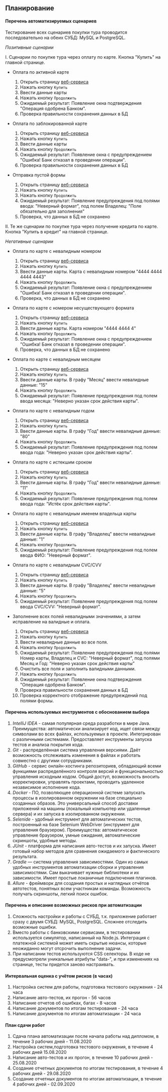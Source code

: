 ## Планирование
#### Перечень автоматизируемых сценариев
Тестирование всех сценариев покупки тура проводится последовательно на обеих СУБД: MySQL и PostgreSQL.


*Позитивные сценарии*

I. Сценарии по покупке тура через оплату по карте. Кнопка "Купить" на главной странице.

* Оплата по активной карте
  1. Открыть страницу [веб-сервиса](http://localhost:8080/)
  1. Нажать кнопку `Купить`
  1. Ввести данные карты
  1. Нажать кнопку `Продолжить`
  1. Ожидаемый результат: Появление окна подтверждения "Операция одобрена Банком".
  1. Проверка правильности сохранения данных в БД
 
* Оплата по заблокированной карте
  1. Открыть страницу [веб-сервиса](http://localhost:8080/)
  1. Нажать кнопку `Купить`
  1. Ввести данные карты
  1. Нажать кнопку `Продолжить`
  1. Ожидаемый результат: Появление окна с предупреждением "Ошибка! Банк отказал в проведении операции".
  1. Проверка правильности сохранения данных в БД

* Отправка пустой формы
  1. Открыть страницу [веб-сервиса](http://localhost:8080/)
  1. Нажать кнопку `Купить`
  1. Нажать кнопку `Продолжить`
  1. Ожидаемый результат: Появление предупреждения под полями ввода: "Неверный формат", под полем Владелец: "Поле обязательно для заполнения"
  1. Проверка, что данных в БД не сохранено
 
 II. Те же сценарии по покупке тура через получение кредита по карте. Кнопка "Купить в кредит" на главной странице.

   *Негативные сценарии*
* Оплата по карте с невалидным номером
  1. Открыть страницу [веб-сервиса](http://localhost:8080/)
  1. Нажать кнопку `Купить`
  1. Ввести данные карты. Карта с невалидным номером "4444 4444 4444 4443"
  1. Нажать кнопку `Продолжить`
  1. Ожидаемый результат: Появление окна с предупреждением "Ошибка! Банк отказал в проведении операции".
  1. Проверка, что данных в БД не сохранено

* Оплата по карте с номером несуществующего формата
  1. Открыть страницу [веб-сервиса](http://localhost:8080/)
  1. Нажать кнопку `Купить`
  1. Ввести данные карты. Карта номером "4444 4444 4"
  1. Нажать кнопку `Продолжить`
  1. Ожидаемый результат: Появление окна с предупреждением "Ошибка! Банк отказал в проведении операции".
  1. Проверка, что данных в БД не сохранено

* Оплата по карте с невалидным месяцем
  1. Открыть страницу [веб-сервиса](http://localhost:8080/)
  1. Нажать кнопку `Купить`
  1. Ввести данные карты. В графу "Месяц" ввести невалидные данные: "15"
  1. Нажать кнопку `Продолжить`
  1. Ожидаемый результат: Появление предупреждения под полем ввода месяца: "Неверно указан срок действия карты".
 
* Оплата по карте с невалидным годом
  1. Открыть страницу [веб-сервиса](http://localhost:8080/)
  1. Нажать кнопку `Купить`
  1. Ввести данные карты. В графу "Год" ввести невалидные данные: "80"
  1. Нажать кнопку `Продолжить`
  1. Ожидаемый результат: Появление предупреждения под полем ввода года: "Неверно указан срок действия карты".
  
* Оплата по карте с истекшим сроком
  1. Открыть страницу [веб-сервиса](http://localhost:8080/)
  1. Нажать кнопку `Купить`
  1. Ввести данные карты. В графу "Год" ввести невалидные данные: "11"
  1. Нажать кнопку `Продолжить`
  1. Ожидаемый результат: Появление предупреждения под полем ввода года: "Истёк срок действия карты".
    
* Оплата по карте с невалидным именем владельца карты
  1. Открыть страницу [веб-сервиса](http://localhost:8080/)
  1. Нажать кнопку `Купить`
  1. Ввести данные карты. В графу "Владелец" ввести невалидные данные: "1"
  1. Нажать кнопку `Продолжить`
  1. Ожидаемый результат: Появление предупреждения под полем ввода ФИО: "Неверный формат".
  
* Оплата по карте с невалидным CVC/CVV
  1. Открыть страницу [веб-сервиса](http://localhost:8080/)
  1. Нажать кнопку `Купить`
  1. Ввести данные карты. В графу "Владелец" ввести невалидные данные: "5"
  1. Нажать кнопку `Продолжить`
  1. Ожидаемый результат: Появление предупреждения под полем ввода CVC/CVV: "Неверный формат".

* Заполнение всех полей невалидными значениями, а затем исправление на валидные и оплата.
  1. Открыть страницу [веб-сервиса](http://localhost:8080/)
  1. Нажать кнопку `Купить`
  1. Ввести невалидные данные во все поля.
  1. Нажать кнопку `Продолжить`
  1. Ожидаемый результат: Появление предупреждения под полями Номер карты, Владелец и CVC: "Неверный формат", под полями Месяц и Год: "Неверно указан срок действия карты"
  1. Очистить все поля и заполнить валидными данными.
  1. Нажать кнопку `Продолжить`
  1. Ожидаемый результат: Появление окна подтверждения "Операция одобрена Банком".
  1. Проверка правильности сохранения данных в БД
  1. Проверка корректного отображение предупреждений под полями формы.

#### Перечень используемых инструментов с обоснованием выбора
1. *IntelliJ IDEA* - самая популярная среда разработки в мире Java. Преимущества: автоматически анализирует код, ищет связи между символами во всех файлах, используемых в проекте. Интегрирован с различными системами. Предоставляет инструменты запуска тестов и анализа покрытия кода.   
1. *Git* - распределённая система управления версиями. Даёт возможность отслеживать изменения в файлах и работать совместно с другими сотрудниками.
1. *GitHub* - сервис онлайн-хостинга репозиториев, обладающий всеми функциями распределённого контроля версий и функциональностью управления исходным кодом. Общий доступ, возможность вносить корректировки, управлять проектами, проводить удаленное независимое исполнение кода.
1. *Docker* - ПО, позволяющее операционной системе запускать процессы в изолированном окружении на базе специально созданных образов. Это универсальный способ доставки приложений на машины (локальный компьютер или удаленные сервера) и их запуска в изолированном окружении.
1. *Selenide* - удобный инструмент для автоматических тестов, построенный на базе Selenium WebDriver (инструмент для управления браузером). Преимущества: автоматическое управление браузером, умные ожидания, автоматические скриншоты, удобные методы.
1. *JUnit* - платформа для написания авто-тестов и их запуска. Имеет готовый набор методов для сравнения ожидаемого и фактического результата.
1. *Gradle* — система управления зависимостями. Один из самых удобных инструментов автоматизации сборки и управления зависимостями. Сам выкачивает нужные библиотеки и их зависимости. Имеет простые локаничные подключения плагинов.
1. *Allure* - фреймворк для создания простых и наглядных отчётов автотестов, понятных всем участникам команды. Возможность получать скриншоты, легкий поиск ошибок.

#### Перечень и описание возможных рисков при автоматизации
1. Сложность настройки и работы с СУБД, т.к. приложение работает сразу с двумя СУБД: MySQL, PostgreSQL. Сложнее отследить возможные ошибки.
1. Вместо работы с банковскими сервисами, в тестировании используется симулятор, написанный на Node.js. Интеграция с платежной системой может иметь скрытые нюансы, которые неожиданно могут отсрочить выполнение задачи.
1. При написании тестов используются CSS селекторы. В коде не предусмотрели уникальные атрибуты "data-", и при изменениях на странице, тесты придется заново настраивать.

#### Интервальная оценка с учётом рисков (в часах)
1. Настройка систем для работы, подготовка тестового окружения - 24 часа
1. Написание авто-тестов, их прогон - 56 часов
1. Написание отчетов об ошибках, багах - 8 часов
1. Написание документов по итогам тестирования - 24 часа
1. Написание документов по итогам автоматизации - 24 часа
 
#### План сдачи работ
 1. Сдача плана автоматизации после начала работы над дипломом, в течение 3 рабочих дней  - 11.08.2020
 1. Настройка систем,подготовка тестового окружения, в течение 4 рабочих дней 15.08.2020
 1. Написание авто-тестов и их прогон, в течение 10 рабочих дней - 25.08.2020
 1. Создание отчетных документов по итогам тестирования, в течение 4 рабочих дней - 29.08.2020
 1. Создание отчетных документов по итогам автоматизации, в течение 4 рабочих дней - 02.09.2020